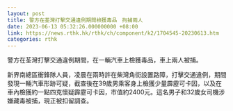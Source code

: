 ```yaml
---
layout: post
title: 警方在荃灣打擊交通違例期間檢獲毒品　拘捕兩人
date: 2023-06-13 05:32:26.000000000 +08:00
link: https://news.rthk.hk/rthk/ch/component/k2/1704545-20230613.htm
categories: rthk
---
```


警方在荃灣打擊交通違例期間，在一輛汽車上檢獲毒品，車上兩人被捕。

新界南總區衝鋒隊人員，凌晨在兩時許在柴灣角街設置路障，打擊交通違例，期間發現一輛汽車形跡可疑，截查後在39歲男乘客身上檢獲少量霹靂可卡因，以及在車內檢獲約一點四克懷疑霹靂可卡因，市值約2400元。這名男子和32歲女司機涉嫌藏毒被捕，現正被扣留調查。
